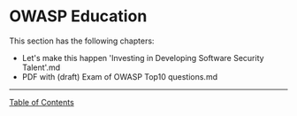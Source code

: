 # OWASP Education

This section has the following chapters:

* Let's make this happen 'Investing in Developing Software Security Talent'.md
* PDF with (draft) Exam of OWASP Top10 questions.md



- - - - 
[Table of Contents](../../Table_of_contents.md) 